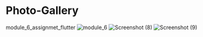# Photo-Gallery
module_6_assignmet_flutter
![module_6](https://github.com/Danbir54/Photo-Gallery/assets/59988668/30bca97f-7dd4-495f-b12d-b5a5f8814c02)
![Screenshot (8)](https://github.com/Danbir54/Photo-Gallery/assets/59988668/cf4729c7-3c6e-4bec-8b13-78ce0e59412c)
![Screenshot (9)](https://github.com/Danbir54/Photo-Gallery/assets/59988668/bb163c61-d752-4611-9119-7d15f68dcca1)
